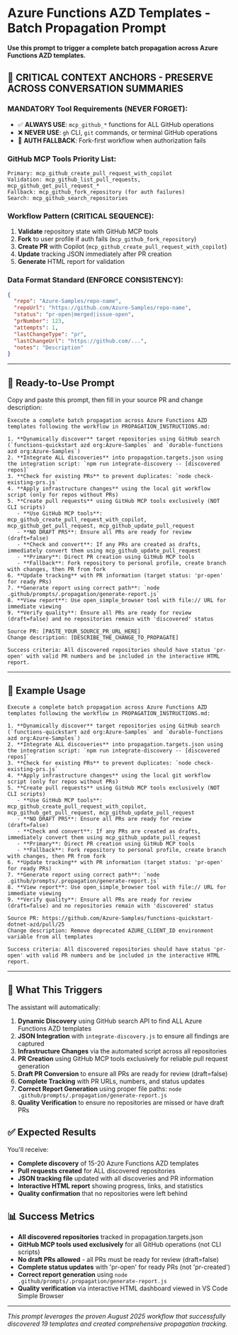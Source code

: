 # Azure Functions AZD Templates - Batch Propagation Prompt

**Use this prompt to trigger a complete batch propagation across Azure Functions AZD templates.**

## 🚨 CRITICAL CONTEXT ANCHORS - PRESERVE ACROSS CONVERSATION SUMMARIES

### MANDATORY Tool Requirements (NEVER FORGET):
- ✅ **ALWAYS USE**: `mcp_github_*` functions for ALL GitHub operations
- ❌ **NEVER USE**: `gh` CLI, `git` commands, or terminal GitHub operations
- 🔄 **AUTH FALLBACK**: Fork-first workflow when authorization fails

### GitHub MCP Tools Priority List:
```
Primary: mcp_github_create_pull_request_with_copilot
Validation: mcp_github_list_pull_requests, mcp_github_get_pull_request_*
Fallback: mcp_github_fork_repository (for auth failures)
Search: mcp_github_search_repositories
```

### Workflow Pattern (CRITICAL SEQUENCE):
1. **Validate** repository state with GitHub MCP tools
2. **Fork** to user profile if auth fails (`mcp_github_fork_repository`)
3. **Create PR** with Copilot (`mcp_github_create_pull_request_with_copilot`)
4. **Update** tracking JSON immediately after PR creation
5. **Generate** HTML report for validation

### Data Format Standard (ENFORCE CONSISTENCY):
```json
{
  "repo": "Azure-Samples/repo-name",
  "repoUrl": "https://github.com/Azure-Samples/repo-name",
  "status": "pr-open|merged|issue-open",
  "prNumber": 123,
  "attempts": 1,
  "lastChangeType": "pr",
  "lastChangeUrl": "https://github.com/...",
  "notes": "Description"
}
```

---

## 🚀 Ready-to-Use Prompt

Copy and paste this prompt, then fill in your source PR and change description:

```
Execute a complete batch propagation across Azure Functions AZD templates following the workflow in PROPAGATION_INSTRUCTIONS.md:

1. **Dynamically discover** target repositories using GitHub search (`functions-quickstart azd org:Azure-Samples` and `durable-functions azd org:Azure-Samples`)
2. **Integrate ALL discoveries** into propagation.targets.json using the integration script: `npm run integrate-discovery -- [discovered repos]`
3. **Check for existing PRs** to prevent duplicates: `node check-existing-prs.js`
4. **Apply infrastructure changes** using the local git workflow script (only for repos without PRs)
5. **Create pull requests** using GitHub MCP tools exclusively (NOT CLI scripts)
   - **Use GitHub MCP tools**: mcp_github_create_pull_request_with_copilot, mcp_github_get_pull_request, mcp_github_update_pull_request
   - **NO DRAFT PRS**: Ensure all PRs are ready for review (draft=false)
   - **Check and convert**: If any PRs are created as drafts, immediately convert them using mcp_github_update_pull_request
   - **Primary**: Direct PR creation using GitHub MCP tools
   - **Fallback**: Fork repository to personal profile, create branch with changes, then PR from fork
6. **Update tracking** with PR information (target status: 'pr-open' for ready PRs)
7. **Generate report using correct path**: `node .github/prompts/.propagation/generate-report.js`
8. **View report**: Use open_simple_browser tool with file:// URL for immediate viewing
9. **Verify quality**: Ensure all PRs are ready for review (draft=false) and no repositories remain with 'discovered' status

Source PR: [PASTE_YOUR_SOURCE_PR_URL_HERE]
Change description: [DESCRIBE_THE_CHANGE_TO_PROPAGATE]

Success criteria: All discovered repositories should have status 'pr-open' with valid PR numbers and be included in the interactive HTML report.
```

---

## 📝 Example Usage

```
Execute a complete batch propagation across Azure Functions AZD templates following the workflow in PROPAGATION_INSTRUCTIONS.md:

1. **Dynamically discover** target repositories using GitHub search (`functions-quickstart azd org:Azure-Samples` and `durable-functions azd org:Azure-Samples`)
2. **Integrate ALL discoveries** into propagation.targets.json using the integration script: `npm run integrate-discovery -- [discovered repos]`
3. **Check for existing PRs** to prevent duplicates: `node check-existing-prs.js`
4. **Apply infrastructure changes** using the local git workflow script (only for repos without PRs)
5. **Create pull requests** using GitHub MCP tools exclusively (NOT CLI scripts)
   - **Use GitHub MCP tools**: mcp_github_create_pull_request_with_copilot, mcp_github_get_pull_request, mcp_github_update_pull_request
   - **NO DRAFT PRS**: Ensure all PRs are ready for review (draft=false)
   - **Check and convert**: If any PRs are created as drafts, immediately convert them using mcp_github_update_pull_request
   - **Primary**: Direct PR creation using GitHub MCP tools
   - **Fallback**: Fork repository to personal profile, create branch with changes, then PR from fork
6. **Update tracking** with PR information (target status: 'pr-open' for ready PRs)
7. **Generate report using correct path**: `node .github/prompts/.propagation/generate-report.js`
8. **View report**: Use open_simple_browser tool with file:// URL for immediate viewing
9. **Verify quality**: Ensure all PRs are ready for review (draft=false) and no repositories remain with 'discovered' status

Source PR: https://github.com/Azure-Samples/functions-quickstart-dotnet-azd/pull/25
Change description: Remove deprecated AZURE_CLIENT_ID environment variable from all templates

Success criteria: All discovered repositories should have status 'pr-open' with valid PR numbers and be included in the interactive HTML report.
```

---

## 🎯 What This Triggers

The assistant will automatically:

1. **Dynamic Discovery** using GitHub search API to find ALL Azure Functions AZD templates
2. **JSON Integration** with `integrate-discovery.js` to ensure all findings are captured
3. **Infrastructure Changes** via the automated script across all repositories  
4. **PR Creation** using GitHub MCP tools exclusively for reliable pull request generation
5. **Draft PR Conversion** to ensure all PRs are ready for review (draft=false)
6. **Complete Tracking** with PR URLs, numbers, and status updates
7. **Correct Report Generation** using proper file paths: `node .github/prompts/.propagation/generate-report.js`
8. **Quality Verification** to ensure no repositories are missed or have draft PRs

## ✅ Expected Results

You'll receive:
- **Complete discovery** of 15-20 Azure Functions AZD templates
- **Pull requests created** for ALL discovered repositories
- **JSON tracking file** updated with all discoveries and PR information
- **Interactive HTML report** showing progress, links, and statistics
- **Quality confirmation** that no repositories were left behind

## 📊 Success Metrics

- **All discovered repositories** tracked in propagation.targets.json
- **GitHub MCP tools used exclusively** for all GitHub operations (not CLI scripts)
- **No draft PRs allowed** - all PRs must be ready for review (draft=false)
- **Complete status updates** with 'pr-open' for ready PRs (not 'pr-created')
- **Correct report generation** using `node .github/prompts/.propagation/generate-report.js`
- **Quality verification** via interactive HTML dashboard viewed in VS Code Simple Browser

---

*This prompt leverages the proven August 2025 workflow that successfully discovered 19 templates and created comprehensive propagation tracking.*
